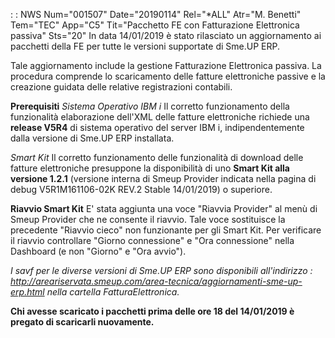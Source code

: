  :  : NWS Num="001507" Date="20190114" Rel="*ALL" Atr="M. Benetti" Tem="TEC" App="C5" Tit="Pacchetto FE con Fatturazione Elettronica passiva" Sts="20"
In data 14/01/2019 è stato rilasciato un aggiornamento ai pacchetti della FE per tutte le versioni
supportate di Sme.UP ERP.

Tale aggiornamento include la gestione Fatturazione Elettronica passiva.
La procedura comprende lo scaricamento delle fatture elettroniche passive e la creazione guidata delle relative registrazioni contabili.

<b>Prerequisiti</b>
<i>Sistema Operativo IBM i</i>
Il corretto funzionamento della funzionalità elaborazione dell'XML delle fatture elettroniche richiede una <b>release V5R4</b> di sistema operativo del server IBM i, indipendentemente dalla versione di Sme.UP ERP installata.

<i>Smart Kit</i>
Il corretto funzionamento delle funzionalità di download delle fatture elettroniche presuppone la disponibilità di uno <b>Smart Kit alla versione 1.2.1</b> (versione interna di Smeup Provider indicata nella pagina di debug V5R1M161106-02K REV.2 Stable 14/01/2019) o superiore.

<b>Riavvio Smart Kit</b>
E' stata aggiunta una voce "Riavvia Provider" al menù di Smeup Provider che ne consente il riavvio.
Tale voce sostituisce la precedente "Riavvio cieco" non funzionante per gli Smart Kit.
Per verificare il riavvio controllare "Giorno connessione" e "Ora connessione" nella Dashboard (e non "Giorno" e "Ora avvio").

<i>I savf per le diverse versioni di Sme.UP ERP sono disponibili all'indirizzo : 
http://areariservata.smeup.com/area-tecnica/aggiornamenti-sme-up-erp.html nella cartella FatturaElettronica.</i>

<b>Chi avesse scaricato i pacchetti prima delle ore 18 del 14/01/2019 è pregato di scaricarli nuovamente.</b>
